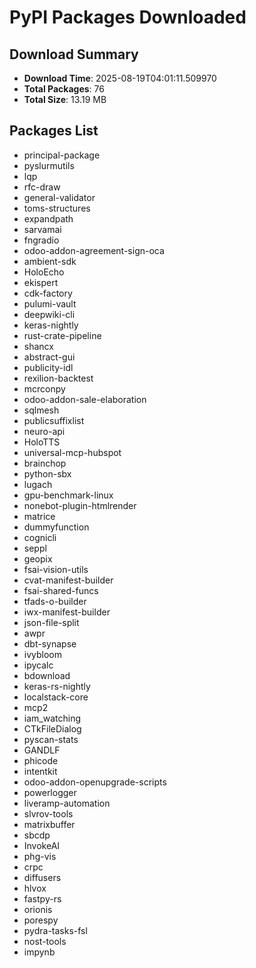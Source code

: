 # PyPI Packages Downloaded

## Download Summary
- **Download Time**: 2025-08-19T04:01:11.509970
- **Total Packages**: 76
- **Total Size**: 13.19 MB

## Packages List
- principal-package
- pyslurmutils
- lqp
- rfc-draw
- general-validator
- toms-structures
- expandpath
- sarvamai
- fngradio
- odoo-addon-agreement-sign-oca
- ambient-sdk
- HoloEcho
- ekispert
- cdk-factory
- pulumi-vault
- deepwiki-cli
- keras-nightly
- rust-crate-pipeline
- shancx
- abstract-gui
- publicity-idl
- rexilion-backtest
- mcrconpy
- odoo-addon-sale-elaboration
- sqlmesh
- publicsuffixlist
- neuro-api
- HoloTTS
- universal-mcp-hubspot
- brainchop
- python-sbx
- lugach
- gpu-benchmark-linux
- nonebot-plugin-htmlrender
- matrice
- dummyfunction
- cognicli
- seppl
- geopix
- fsai-vision-utils
- cvat-manifest-builder
- fsai-shared-funcs
- tfads-o-builder
- iwx-manifest-builder
- json-file-split
- awpr
- dbt-synapse
- ivybloom
- ipycalc
- bdownload
- keras-rs-nightly
- localstack-core
- mcp2
- iam_watching
- CTkFileDialog
- pyscan-stats
- GANDLF
- phicode
- intentkit
- odoo-addon-openupgrade-scripts
- powerlogger
- liveramp-automation
- slvrov-tools
- matrixbuffer
- sbcdp
- InvokeAI
- phg-vis
- crpc
- diffusers
- hlvox
- fastpy-rs
- orionis
- porespy
- pydra-tasks-fsl
- nost-tools
- impynb
